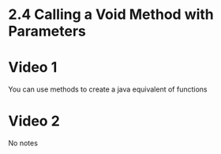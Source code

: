 # 2.4 Calling a Void Method with Parameters
# Video 1
You can use methods to create a java equivalent of functions
# Video 2
No notes
